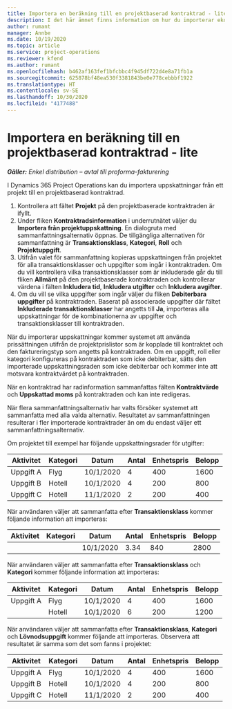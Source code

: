 ```yaml
---
title: Importera en beräkning till en projektbaserad kontraktrad - lite
description: I det här ämnet finns information om hur du importerar ekonomiska uppskattningar från ett projekt till en kontraktrad.
author: rumant
manager: Annbe
ms.date: 10/19/2020
ms.topic: article
ms.service: project-operations
ms.reviewer: kfend
ms.author: rumant
ms.openlocfilehash: b462af163fef1bfcbbc4f945df722d4e8a71fb1a
ms.sourcegitcommit: 625878bf48ea530f3381843be0e778cebbbf1922
ms.translationtype: HT
ms.contentlocale: sv-SE
ms.lasthandoff: 10/30/2020
ms.locfileid: "4177488"
---
```

# <a name="import-an-estimate-to-a-project-based-contract-line---lite"></a>Importera en beräkning till en projektbaserad kontraktrad - lite

_**Gäller:** Enkel distribution – avtal till proforma-fakturering_

I Dynamics 365 Project Operations kan du importera uppskattningar från ett projekt till en projektbaserad kontraktrad.

1. Kontrollera att fältet **Projekt** på den projektbaserade kontraktraden är ifyllt.
2. Under fliken **Kontraktradsinformation** i underrutnätet väljer du **Importera från projektuppskattning**. En dialogruta med sammanfattningsalternativ öppnas. De tillgängliga alternativen för sammanfattning är **Transaktionsklass**, **Kategori**, **Roll** och **Projektuppgift**.
3. Utifrån valet för sammanfattning kopieras uppskattningen från projektet för alla transaktionsklasser och uppgifter som ingår i kontraktraden. Om du vill kontrollera vilka transaktionsklasser som är inkluderade går du till fliken **Allmänt** på den projektbaserade kontraktraden och kontrollerar värdena i fälten **Inkludera tid**, **Inkludera utgifter** och **Inkludera avgifter**. 
4. Om du vill se vilka uppgifter som ingår väljer du fliken **Debiterbara uppgifter** på kontraktraden. Baserat på associerade uppgifter där fältet **Inkluderade transaktionsklasser** har angetts till **Ja**, importeras alla uppskattningar för de kombinationerna av uppgifter och transaktionsklasser till kontraktraden.

När du importerar uppskattningar kommer systemet att använda prissättningen utifrån de projektprislistor som är kopplade till kontraktet och den faktureringstyp som angetts på kontraktraden. Om en uppgift, roll eller kategori konfigureras på kontraktraden som icke debiterbar, sätts den importerade uppskattningsraden som icke debiterbar och kommer inte att motsvara kontraktvärdet på kontraktraden.

När en kontraktrad har radinformation sammanfattas fälten **Kontraktvärde** och **Uppskattad moms** på kontraktraden och kan inte redigeras.

När flera sammanfattningsalternativ har valts försöker systemet att sammanfatta med alla valda alternativ. Resultatet av sammanfattningen resulterar i fler importerade kontraktrader än om du endast väljer ett sammanfattningsalternativ.

Om projektet till exempel har följande uppskattningsrader för utgifter:

| Aktivitet | Kategori | Datum | Antal | Enhetspris | Belopp |
| --- | --- | --- | --- | --- | --- |
| Uppgift A | Flyg | 10/1/2020 | 4 | 400 | 1600 |
| Uppgift B | Hotell | 10/1/2020 | 4 | 200 | 800 |
| Uppgift C | Hotell | 11/1/2020 | 2 | 200 | 400 |

När användaren väljer att sammanfatta efter **Transaktionsklass** kommer följande information att importeras:

| Aktivitet | Kategori | Datum | Antal | Enhetspris | Belopp |
| --- | --- | --- | --- | --- | --- |
| &nbsp; | &nbsp; | 10/1/2020 | 3.34 | 840 | 2800 |

När användaren väljer att sammanfatta efter **Transaktionsklass** och **Kategori** kommer följande information att importeras:

| Aktivitet | Kategori | Datum | Antal | Enhetspris | Belopp |
| --- | --- | --- | --- | --- | --- |
| Uppgift A | Flyg | 10/1/2020 | 4 | 400 | 1600 |
| &nbsp;| Hotell | 10/1/2020 | 6 | 200 | 1200 |

När användaren väljer att sammanfatta efter **Transaktionsklass**, **Kategori** och **Lövnodsuppgift** kommer följande att importeras. Observera att resultatet är samma som det som fanns i projektet:

| Aktivitet | Kategori | Datum | Antal | Enhetspris | Belopp |
| --- | --- | --- | --- | --- | --- |
| Uppgift A | Flyg | 10/1/2020 | 4 | 400 | 1600 |
| Uppgift B | Hotell | 10/1/2020 | 4 | 200 | 800 |
| Uppgift C | Hotell | 11/1/2020 | 2 | 200 | 400 |
